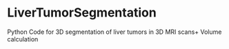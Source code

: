 # LiverTumorSegmentation
Python Code for 3D segmentation of liver tumors in 3D MRI scans+ Volume calculation
